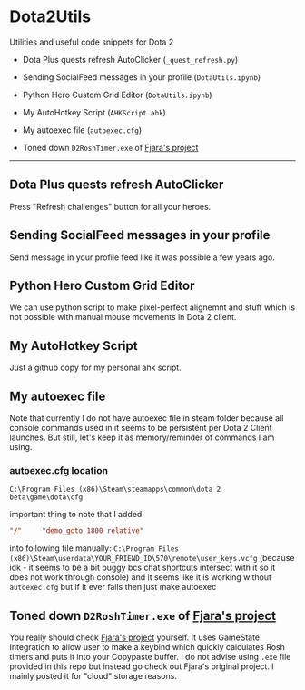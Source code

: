 # Dota2Utils

Utilities and useful code snippets for Dota 2

* Dota Plus quests refresh AutoClicker (`_quest_refresh.py`)

* Sending SocialFeed messages in your profile (`DotaUtils.ipynb`)

* Python Hero Custom Grid Editor (`DotaUtils.ipynb`)

* My AutoHotkey Script (`AHKScript.ahk`)

* My autoexec file (`autoexec.cfg`)

* Toned down `D2RoshTimer.exe` of [Fjara's project](https://github.com/Fjara-h/D2RoshTimer)

---

## Dota Plus quests refresh AutoClicker

Press "Refresh challenges" button for all your heroes.

## Sending SocialFeed messages in your profile

Send message in your profile feed like it was possible a few years ago.

## Python  Hero Custom Grid Editor

We can use python script to make pixel-perfect alignemnt and stuff which is not possible with manual mouse movements in Dota 2 client.

## My AutoHotkey Script

Just a github copy for my personal ahk script.

## My autoexec file

Note that currently I do not have autoexec file in steam folder because all console commands used in it seems to be persistent per Dota 2 Client launches. But still, let's keep it as memory/reminder of commands I am using.

### autoexec.cfg location

`C:\Program Files (x86)\Steam\steamapps\common\dota 2 beta\game\dota\cfg`

important thing to note that I added

```cfg
"/"     "demo_goto 1800 relative"
```

into following file manually: `C:\Program Files (x86)\Steam\userdata\YOUR_FRIEND_ID\570\remote\user_keys.vcfg` (because idk - it seems to be a bit buggy bcs chat shortcuts intersect with it so it does not work through console)
and it seems like it is working without `autoexec.cfg` but if it ever fails then just make autoexec

## Toned down `D2RoshTimer.exe` of [Fjara's project](https://github.com/Fjara-h/D2RoshTimer)

You really should check [Fjara's project](https://github.com/Fjara-h/D2RoshTimer) yourself. It uses GameState Integration to allow user to make a keybind which quickly calculates Rosh timers and puts it into your Copypaste buffer. I do not advise using `.exe` file provided in this repo but instead go check out Fjara's original project. I mainly posted it for "cloud" storage reasons.

